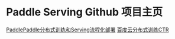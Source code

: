 # Paddle Serving Github 项目主页

[PaddlePaddle分布式训练和Serving流程化部署](./doc/DEPLOY.md)
[百度云分布式训练CTR](./doc/ELASTIC_CTR.rst)
